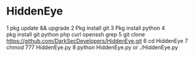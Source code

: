 # HiddenEye
1 pkg update && upgrade
2 Pkg install git
3 Pkg install python
4 pkg install git python php curl openssh grep
5 ​git clone https://github.com/DarkSecDevelopers/HiddenEye.git
6 cd HiddenEye
7 ​chmod 777 HiddenEye.py
8 python HiddenEye.py or ./HiddenEye.py
